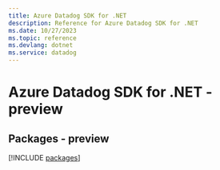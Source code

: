 ```yaml
---
title: Azure Datadog SDK for .NET
description: Reference for Azure Datadog SDK for .NET
ms.date: 10/27/2023
ms.topic: reference
ms.devlang: dotnet
ms.service: datadog
---
```

# Azure Datadog SDK for .NET - preview
## Packages - preview
[!INCLUDE [packages](datadog-index.md)]